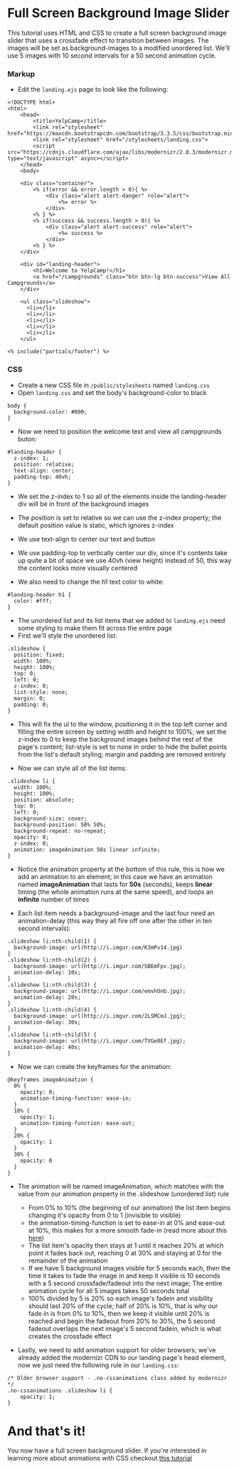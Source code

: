 # Full Screen Background Image Slider

This tutorial uses HTML and CSS to create a full screen background image slider that uses a crossfade effect to transition between images. The images will be set as background-images to a modified unordered list. We'll use 5 images with 10 second intervals for a 50 second animation cycle.

### Markup
- Edit the `landing.ejs` page to look like the following:

```
<!DOCTYPE html>
<html>
    <head>
        <title>YelpCamp</title>
        <link rel="stylesheet" href="https://maxcdn.bootstrapcdn.com/bootstrap/3.3.5/css/bootstrap.min.css">
        <link rel="stylesheet" href="/stylesheets/landing.css">
        <script src="https://cdnjs.cloudflare.com/ajax/libs/modernizr/2.8.3/modernizr.min.js" type="text/javascript" async></script>
    </head>
    <body>
    
    <div class="container">
        <% if(error && error.length > 0){ %>
            <div class="alert alert-danger" role="alert">
                <%= error %>
            </div>
        <% } %>
        <% if(success && success.length > 0){ %>
            <div class="alert alert-success" role="alert">
                <%= success %>
            </div>
        <% } %>
    </div>
    
    <div id="landing-header">
 		<h1>Welcome to YelpCamp!</h1>
		<a href="/campgrounds" class="btn btn-lg btn-success">View All Campgrounds</a>
    </div>
    
    <ul class="slideshow">
      <li></li>
      <li></li>
      <li></li>
      <li></li>
      <li></li>
    </ul>

<% include("partials/footer") %>
```
### CSS
- Create a new CSS file in `/public/stylesheets` named `landing.css`
- Open `landing.css` and set the body's background-color to black

```
body {
  background-color: #000;
}
```

- Now we need to position the welcome text and view all campgrounds buton:
 
```
#landing-header {
  z-index: 1;
  position: relative;
  text-align: center;
  padding-top: 40vh;
}
```

- We set the z-index to 1 so all of the elements inside the landing-header div will be in front of the background images
- The position is set to relative so we can use the z-index property; the default position value is static, which ignores z-index
- We use text-align to center our text and button
- We use padding-top to vertically center our div, since it's contents take up quite a bit of space we use 40vh (view height) instead of 50, this way the content looks more visually centered
	
- We also need to change the h1 text color to white: 

```
#landing-header h1 {
  color: #fff;
}
```

- The unordered list and its list items that we added to `landing.ejs` need some styling to make them fit across the entire page
- First we'll style the unordered list:

```
.slideshow { 
  position: fixed;
  width: 100%;
  height: 100%;
  top: 0;
  left: 0;
  z-index: 0;
  list-style: none;
  margin: 0;
  padding: 0;
}
```
- This will fix the ul to the window, positioning it in the top left corner and filling the entire screen by setting width and height to 100%; we set the z-index to 0 to keep the background images behind the rest of the page's content; list-style is set to none in order to hide the bullet points from the list's default styling; margin and padding are removed entirely

- Now we can style all of the list items:

```
.slideshow li { 
  width: 100%;
  height: 100%;
  position: absolute;
  top: 0;
  left: 0;
  background-size: cover;
  background-position: 50% 50%;
  background-repeat: no-repeat;
  opacity: 0;
  z-index: 0;
  animation: imageAnimation 50s linear infinite; 
}
```

- Notice the animation property at the bottom of this rule, this is how we add an animation to an element; in this case we have an animation named **imageAnimation** that lasts for **50s** (seconds), keeps **linear** timing	 (the whole animation runs at the same speed), and loops an **infinite** number of times

- Each list item needs a background-image and the last four need an animation-delay (this way they all fire off one after the other in ten second intervals):

```
.slideshow li:nth-child(1) { 
  background-image: url(http://i.imgur.com/K3mPv14.jpg) 
}
.slideshow li:nth-child(2) { 
  background-image: url(http://i.imgur.com/SBEmFpv.jpg);
  animation-delay: 10s; 
}
.slideshow li:nth-child(3) { 
  background-image: url(http://i.imgur.com/emvhOnb.jpg);
  animation-delay: 20s; 
}
.slideshow li:nth-child(4) { 
  background-image: url(http://i.imgur.com/2LSMCmJ.jpg);
  animation-delay: 30s; 
}
.slideshow li:nth-child(5) { 
  background-image: url(http://i.imgur.com/TVGe0Ef.jpg);
  animation-delay: 40s; 
}
```

- Now we can create the keyframes for the animation:

```
@keyframes imageAnimation { 
  0% { 
    opacity: 0; 
    animation-timing-function: ease-in;
  }
  10% {
    opacity: 1;
    animation-timing-function: ease-out;
  }
  20% {
    opacity: 1
  }
  30% {
    opacity: 0
  }
}
```

- The animation will be named imageAnimation, which matches with the value from our animation property in the .slideshow (unordered list) rule
	- From 0% to 10% (the beginning of our animation) the list item begins changing it's opacity from 0 to 1 (invisible to visible)
	- the animation-timing-function is set to ease-in at 0% and ease-out at 10%, this makes for a more smooth fade-in (read more about this [here](https://developer.mozilla.org/en-US/docs/Web/CSS/animation-timing-function))
	- The list item's opacity then stays at 1 until it reaches 20% at which point it fades back out, reaching 0 at 30% and staying at 0 for the remainder of the animation
	- If we have 5 background images visible for 5 seconds each, then the time it takes to fade the image in and keep it visible is 10 seconds with a 5 second crossfade/fadeout into the next image; The entire animation cycle for all 5 images takes 50 seconds total
	- 100% divided by 5 is 20% so each image's fadein and visibility should last 20% of the cycle; half of 20% is 10%, that is why our fade in is from 0% to 10%, then we keep it visible until 20% is reached and begin the fadeout from 20% to 30%, the 5 second fadeout overlaps the next image's 5 second fadein, which is what creates the crossfade effect


- Lastly, we need to add animation support for older browsers; we've already added the modernizr CDN to our landing page's head element, now we just need the following rule in our `landing.css`:

```
/* Older browser support - .no-cssanimations class added by modernizr */
.no-cssanimations .slideshow li {
	opacity: 1;
}
```

# And that's it!
You now have a full screen background slider. If you're interested in learning more about animations with CSS checkout [this tutorial](https://webdesign.tutsplus.com/tutorials/a-beginners-introduction-to-css-animation--cms-21068)
